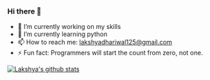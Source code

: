 ### Hi there 👋  

- 🔭 I’m currently working on my skills
- 🌱 I’m currently learning python
- 📫 How to reach me: lakshyadhariwal125@gmail.com
- ⚡ Fun fact: Programmers will start the count from zero, not one.

[![Lakshya's github stats](https://github-readme-stats.vercel.app/api?username=lakshya125)](https://github.com/lakshya125/github-readme-stats)


